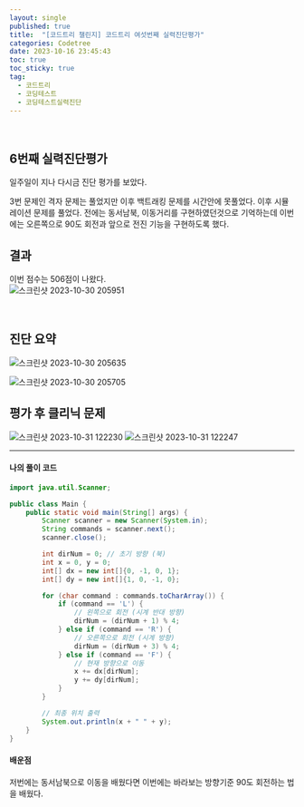 ```yaml
---
layout: single
published: true
title:  "[코드트리 챌린지] 코드트리 여섯번째 실력진단평가"
categories: Codetree
date: 2023-10-16 23:45:43
toc: true
toc_sticky: true
tag:   
  - 코드트리
  - 코딩테스트
  - 코딩테스트실력진단
---
```

<br>


## 6번째 실력진단평가

일주일이 지나 다시금 진단 평가를 보았다.  

3번 문제인 격자 문제는 풀었지만 이후 백트래킹 문제를 시간안에 못풀었다. 이후 시뮬레이션 문제를 풀었다. 전에는 동서남북, 이동거리를 구현하였던것으로 기억하는데 이번에는 오른쪽으로 90도 회전과 앞으로 전진 기능을 구현하도록 했다.

## 결과

이번 점수는 506점이 나왔다.  
![스크린샷 2023-10-30 205951](https://github.com/BaxDailyGit/BaxDailyGit/assets/99312529/f7c35392-8ef2-47ea-aa63-7b93892b3001)




<br>

## 진단 요약

![스크린샷 2023-10-30 205635](https://github.com/BaxDailyGit/BaxDailyGit/assets/99312529/6b3274db-8fba-485e-b936-61472d340eb2)


![스크린샷 2023-10-30 205705](https://github.com/BaxDailyGit/BaxDailyGit/assets/99312529/84e938a2-0f40-4848-920b-8b46ad7974ba)

## 평가 후 클리닉 문제



![스크린샷 2023-10-31 122230](https://github.com/BaxDailyGit/BaxDailyGit/assets/99312529/4685ca49-617b-4119-a8a3-848c9a658560)
![스크린샷 2023-10-31 122247](https://github.com/BaxDailyGit/BaxDailyGit/assets/99312529/365c5b0b-4995-4c5c-9334-0199754e2155)




----------------

#### 나의 풀이 코드



```java
import java.util.Scanner;

public class Main {
    public static void main(String[] args) {
        Scanner scanner = new Scanner(System.in);
        String commands = scanner.next(); 
        scanner.close();

        int dirNum = 0; // 초기 방향 (북)
        int x = 0, y = 0;
        int[] dx = new int[]{0, -1, 0, 1}; 
        int[] dy = new int[]{1, 0, -1, 0}; 

        for (char command : commands.toCharArray()) {
            if (command == 'L') {
                // 왼쪽으로 회전 (시계 반대 방향)
                dirNum = (dirNum + 1) % 4;
            } else if (command == 'R') {
                // 오른쪽으로 회전 (시계 방향)
                dirNum = (dirNum + 3) % 4;
            } else if (command == 'F') {
                // 현재 방향으로 이동
                x += dx[dirNum];
                y += dy[dirNum];
            }
        }

        // 최종 위치 출력
        System.out.println(x + " " + y);
    }
}

```




#### 배운점


저번에는 동서남북으로 이동을 배웠다면 이번에는 바라보는 방향기준 90도 회전하는 법을 배웠다.

